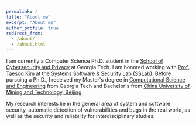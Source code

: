 ```yaml
---
permalink: /
title: "About me"
excerpt: "About me"
author_profile: true
redirect_from: 
  - /about/
  - /about.html
---
```


I am currently a Computer Science Ph.D. student in the [School of Cybersecurity and Privacy](https://scp.cc.gatech.edu/) at Georgia Tech. I am honored working with [Prof. Taesoo Kim](https://taesoo.kim/) at the [Systems Software & Security Lab (SSLab)](https://gts3.org/). Before pursuing a Ph.D., I received my Master's degree in [Computational Science and Engineering](https://www.cse.gatech.edu/) from Georgia Tech and Bachelor's from [China University of Mining and Technology, Beijing](https://english.cumtb.edu.cn/).

My research interests lie in the general area of system and software security, automatic detection of vulnerabilities and bugs in the real world, as well as the security and reliability for interdisciplinary studies.